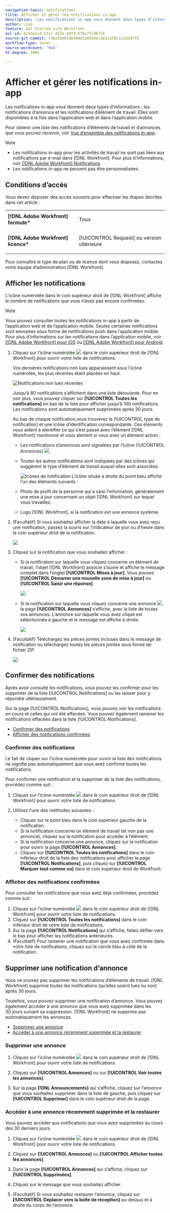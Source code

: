 ```yaml
---
navigation-topic: notifications
title: Afficher et gérer les notifications in-app
description: 'Les notifications in-app vous donnent deux types d’informations : les notifications d’annonces et les notifications d’éléments de travail. Elles sont disponibles à la fois dans l’application web et dans l’application mobile.'
author: Lisa
feature: Get Started with Workfront
exl-id: 4c5da114-33cc-422b-84f4-67bc7fcd67c6
source-git-commit: f3ba39e02d690dd3a0d50ecdb22af0c12a3d4ffb
workflow-type: tm+mt
source-wordcount: '944'
ht-degree: 100%

---
```


# Afficher et gérer les notifications in-app

Les notifications in-app vous donnent deux types d’informations : les notifications d’annonce et les notifications d’élément de travail. Elles sont disponibles à la fois dans l’application web et dans l’application mobile.

Pour obtenir une liste des notifications d’éléments de travail et d’annonces que vous pouvez recevoir, voir [Vue d’ensemble des notifications in-app](../../workfront-basics/using-notifications/in-app-notifications-overview.md).

>[!NOTE]
>
>* Les notifications in-app pour les activités de travail ne sont pas liées aux notifications par e-mail dans [!DNL Workfront]. Pour plus d’informations, voir [[!DNL Adobe Workfront] Notifications](../../workfront-basics/using-notifications/wf-notifications.md)
>* Les notifications in-app ne peuvent pas être personnalisées.
>



## Conditions d’accès

Vous devez disposer des accès suivants pour effectuer les étapes décrites dans cet article :

<table style="table-layout:auto"> 
 <col> 
 </col> 
 <col> 
 </col> 
 <tbody> 
  <tr> 
   <td role="rowheader"><strong>[!DNL Adobe Workfront] formule*</strong></td> 
   <td> <p>Tous</p> </td> 
  </tr> 
  <tr> 
   <td role="rowheader"><strong>[!DNL Adobe Workfront] licence*</strong></td> 
   <td> <p>[!UICONTROL Request] ou version ultérieure</p> </td> 
  </tr> 
 </tbody> 
</table>

Pour connaître le type de plan ou de licence dont vous disposez, contactez votre équipe d’administration [!DNL Workfront].

## Afficher les notifications

L’icône numérotée dans le coin supérieur droit de [!DNL Workfront] affiche le nombre de notifications que vous n’avez pas encore confirmées.

>[!NOTE]
>
>Vous pouvez consulter toutes les notifications in-app à partir de l’application web et de l’application mobile. Seules certaines notifications sont envoyées sous forme de notifications push dans l’application mobile. Pour plus d’informations sur les notifications dans l’application mobile, voir [[!DNL Adobe Workfront] pour iOS](../../workfront-basics/mobile-apps/using-the-workfront-mobile-app/workfront-for-ios.md) ou [[!DNL Adobe Workfront] pour Android](../../workfront-basics/mobile-apps/using-the-workfront-mobile-app/workfront-for-android.md).

1. Cliquez sur l’icône numérotée ![](assets/notifications-icon-jewel.jpg) dans le coin supérieur droit de [!DNL Workfront] pour ouvrir votre liste de notifications.

   Vos dernières notifications non lues apparaissent sous l’icône numérotée, les plus récentes étant placées en haut.

   ![Notifications non lues récentes](assets/qs-notifications-350x330.png)

   Jusqu’à 80 notifications s’affichent dans une liste déroulante. Pour en voir plus, vous pouvez cliquer sur **[!UICONTROL Toutes les notifications]** en bas de la liste pour afficher jusqu’à 100 notifications. Les notifications sont automatiquement supprimées après 30 jours.

   Au bas de chaque notification,vous trouverez le [!UICONTROL type de notification] et une icône d’identification correspondante. Ces éléments vous aident à identifier ce qui s’est passé avec l’élément [!DNL Workfront] mentionné et vous alertent si vous avez un élément action :

   * Les notifications d’annonces sont signalées par l’icône [!UICONTROL Annonces] ![](assets/announcement.png).

   * Toutes les autres notifications sont indiquées par des icônes qui suggèrent le type d’élément de travail auquel elles sont associées.

     ![Icônes de notification](assets/ntfcntype&icon-350x330.png)
L’icône située à droite du point bleu affiche l’un des éléments suivants :

   * Photo de profil de la personne qui a saisi l’information, généralement une mise à jour concernant un objet [!DNL Workfront] sur lequel vous travaillez.
   * Logo [!DNL Workfront], si la notification est une annonce système.


1. (Facultatif) Si vous souhaitez afficher la date à laquelle vous avez reçu une notification, passez la souris sur l’indicateur de jour ou d’heure dans le coin supérieur droit de la notification.

   ![](assets/hoveroverdate-350x437.png)

1. Cliquez sur la notification que vous souhaitez afficher :

   * Si la notification sur laquelle vous cliquez concerne un élément de travail, l’objet [!DNL Workfront] associé s’ouvre et affiche le message complet dans l’onglet **[!UICONTROL Mises à jour]**. Vous pouvez **[!UICONTROL Démarrer une nouvelle zone de mise à jour]** ou **[!UICONTROL Saisir une réponse]**.

     ![](assets/object-opens-click-work-ntfctn-qs-350x183.png)

   * Si la notification sur laquelle vous cliquez concerne une annonce ![](assets/announcement.png), la page **[!UICONTROL Annonces]** s’affiche, avec la liste de toutes vos annonces. L’annonce sur laquelle vous avez cliqué est sélectionnée à gauche et le message est affiché à droite.

     ![](assets/announcements-page-qs-350x210.png)

1. (Facultatif) Téléchargez les pièces jointes incluses dans le message de notification ou téléchargez toutes les pièces jointes sous forme de fichier ZIP.

   ![](assets/download-attachments-350x106.png)

## Confirmer des notifications

Après avoir consulté les notifications, vous pouvez les confirmer pour les supprimer de la liste [!UICONTROL Notifications] ou les laisser pour y répondre ultérieurement.

Sur la page [!UICONTROL Notifications], vous pouvez voir les notifications en cours et celles qui ont été effacées. Vous pouvez également ramener les notifications effacées dans la liste [!UICONTROL Notifications].

* [Confirmer des notifications](#acknowledge-notifications)
* [Afficher des notifications confirmées](#view-acknowledged-notifications)

### Confirmer des notifications

Le fait de cliquer sur l’icône numérotée pour ouvrir la liste des notifications ne signifie pas automatiquement que vous avez confirmé toutes les notifications.

Pour confirmer une notification et la supprimer de la liste des notifications, procédez comme suit :

1. Cliquez sur l’icône numérotée ![](assets/notifications-icon-jewel.jpg) dans le coin supérieur droit de [!DNL Workfront] pour ouvrir votre liste de notifications.
1. Utilisez l’une des méthodes suivantes :

   * Cliquez sur le point bleu dans le coin supérieur gauche de la notification.
   * Si la notification concerne un élément de travail (et non pas une annonce), cliquez sur la notification pour accéder à l’élément.
   * Si la notification concerne une annonce, cliquez sur la notification pour ouvrir la page **[!UICONTROL Annonces]**.
   * Cliquez sur **[!UICONTROL Toutes les notifications]** dans le coin inférieur droit de la liste des notifications pour afficher la page **[!UICONTROL Notifications]**, puis cliquez sur **[!UICONTROL Marquer tout comme vu]** dans le coin supérieur droit de Workfront.

### Afficher des notifications confirmées

Pour consulter les notifications que vous avez déjà confirmées, procédez comme suit :

1. Cliquez sur l’icône numérotée ![](assets/notifications-icon-jewel.jpg) dans le coin supérieur droit de [!DNL Workfront] pour ouvrir votre liste de notifications.
1. Cliquez sur **[!UICONTROL Toutes les notifications]** dans le coin inférieur droit de votre liste de notifications.
1. Sur la page **[!UICONTROL Notifications]** qui s’affiche, faites défiler vers le bas pour afficher les notifications antérieures.
1. (Facultatif) Pour ramener une notification que vous avez confirmée dans votre liste de notifications, cliquez sur le cercle bleu à côté de la notification.

## Supprimer une notification d’annonce

Vous ne pouvez pas supprimer les notifications d’éléments de travail. [!DNL Workfront] supprime toutes les notifications (qu’elles soient lues ou non) après 30 jours.

Toutefois, vous pouvez supprimer une notification d’annonce. Vous pouvez également accéder à une annonce que vous avez supprimée dans les 30 jours suivant sa suppression. [!DNL Workfront] ne supprime pas automatiquement les annonces.

* [Supprimer une annonce](#delete-an-announcement)
* [Accéder à une annonce récemment supprimée et la restaurer](#access-and-restore-an-announcement-you-deleted-recently)

### Supprimer une annonce

1. Cliquez sur l’icône numérotée ![](assets/notifications-icon-jewel.jpg) dans le coin supérieur droit de [!DNL Workfront] pour ouvrir votre liste de notifications.
1. Cliquez sur **[!UICONTROL Annonces]** ou sur **[!UICONTROL Voir toutes les annonces]**.

1. Sur la page **[!DNL Announcements]** qui s’affiche, cliquez sur l’annonce que vous souhaitez supprimer dans la liste de gauche, puis cliquez sur **[!UICONTROL Supprimer]** dans le coin supérieur droit de la page.

### Accéder à une annonce récemment supprimée et la restaurer

Vous pouvez accéder aux notifications que vous avez supprimées au cours des 30 derniers jours.

1. Cliquez sur l’icône numérotée ![](assets/notifications-icon-jewel.jpg) dans le coin supérieur droit de [!DNL Workfront] pour ouvrir votre liste de notifications.
1. Cliquez sur **[!UICONTROL Annonces]** ou **[!UICONTROL Afficher toutes les annonces]**.

1. Dans la page **[!UICONTROL Annonces]** qui s’affiche, cliquez sur **[!UICONTROL Supprimées]**.

1. Cliquez sur le message que vous souhaitez afficher.
1. (Facultatif) Si vous souhaitez restaurer l’annonce, cliquez sur **[!UICONTROL Déplacer vers la boîte de réception]** au-dessus et à droite du corps de l’annonce.
